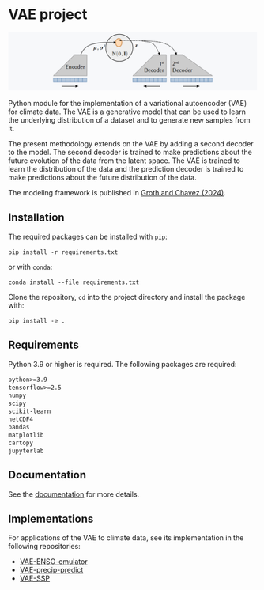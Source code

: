 # VAE project

![png](docs/img/model_overview.png)

Python module for the implementation of a variational autoencoder (VAE) for climate data. The VAE is a generative model that can be used to learn the underlying distribution of a dataset and to generate new samples from it.

The present methodology extends on the VAE by adding a second decoder to the model. The second decoder is trained to make predictions about the future evolution of the data from the latent space. The VAE is trained to learn the distribution of the data and the prediction decoder is trained to make predictions about the future distribution of the data.

The modeling framework is published in [Groth and Chavez (2024)](https://doi.org/10.1007/s00382-024-07162-w).


## Installation

The required packages can be installed with `pip`:

``` shell
pip install -r requirements.txt
```

or with `conda`:

``` shell
conda install --file requirements.txt
```

Clone the repository, `cd` into the project directory and install the package with:

```shell
pip install -e .
```

## Requirements

Python 3.9 or higher is required. The following packages are required:

```
python>=3.9
tensorflow>=2.5
numpy
scipy
scikit-learn
netCDF4
pandas
matplotlib
cartopy
jupyterlab
```

## Documentation

See the [documentation](https://andr-groth.github.io/VAE-project/) for more details.


## Implementations

For applications of the VAE to climate data, see its implementation in the following repositories:

- [VAE-ENSO-emulator](https://github.com/andr-groth/VAE-ENSO-emulator)
- [VAE-precip-predict](https://github.com/andr-groth/VAE-precip-predict)
- [VAE-SSP](https://github.com/andr-groth/VAE-SSP)
